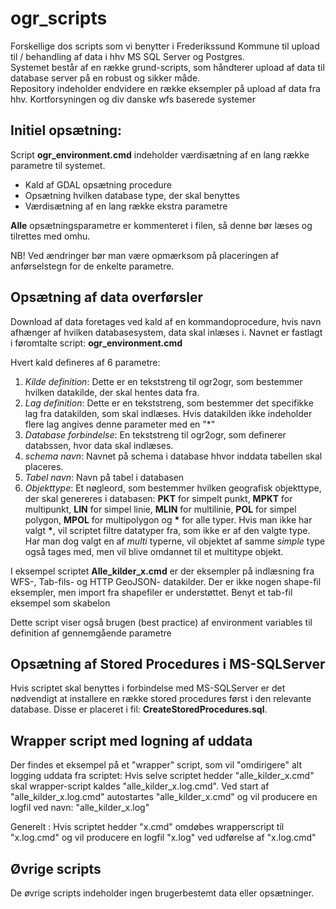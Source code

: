 # ogr_scripts

Forskellige dos scripts som vi benytter i Frederikssund Kommune til upload til / behandling af data i hhv MS SQL Server og Postgres.<br>
Systemet består af en række grund-scripts, som håndterer upload af data til database server på en robust og sikker måde.<br>
Repository indeholder endvidere en række eksempler på upload af data fra hhv. Kortforsyningen og div danske wfs baserede systemer

## Initiel opsætning:

Script **ogr_environment.cmd** indeholder værdisætning af en lang række parametre til systemet.

- Kald af GDAL opsætning procedure
- Opsætning hvilken database type, der skal benyttes
- Værdisætning af en lang række ekstra parametre

**Alle** opsætningsparametre er kommenteret i filen, så denne bør læses og tilrettes med omhu. 

NB! Ved ændringer bør man være opmærksom på placeringen af anførselstegn for de enkelte parametre.

## Opsætning af data overførsler

Download af data foretages ved kald af en kommandoprocedure, hvis navn afhænger af hvilken databasesystem, data skal inlæses i. Navnet er fastlagt i føromtalte script: **ogr_environment.cmd**

Hvert kald defineres af 6 parametre:

1. *Kilde definition*: Dette er en tekststreng til ogr2ogr, som bestemmer hvilken datakilde, der skal hentes data fra. 
2. *Lag definition*: Dette er en tekststreng, som bestemmer det specifikke lag fra datakilden, som skal indlæses. Hvis datakilden ikke indeholder flere lag angives denne parameter med en "*"
3. *Database forbindelse*: En tekststreng til ogr2ogr, som definerer databssen, hvor data skal indlæses.
4. *schema navn*: Navnet på schema i database hhvor inddata tabellen skal placeres.
5. *Tabel navn*: Navn på tabel i databasen
6. *Objekttype*: Et nøgleord, som bestemmer hvilken geografisk objekttype, der skal genereres i databasen: **PKT**
for simpelt punkt, **MPKT** for multipunkt, **LIN** for simpel linie, **MLIN** for multilinie, **POL** for simpel polygon, **MPOL** for multipolygon og **<nowiki>*</nowiki>** for alle typer.
Hvis man ikke har valgt **<nowiki>*</nowiki>**, vil scriptet filtre datatyper fra, som ikke er af den valgte type. Har man dog valgt en af *multi* typerne, vil objektet af samme *simple* type også tages med, men vil blive omdannet til et multitype objekt.

I eksempel scriptet **Alle_kilder_x.cmd** er der eksempler på indlæsning fra WFS-, Tab-fils- og HTTP GeoJSON- datakilder. Der er ikke nogen shape-fil eksempler, men import fra shapefiler er understøttet. Benyt et tab-fil eksempel som skabelon

Dette script viser også brugen (best practice) af environment variables til definition af gennemgående parametre

## Opsætning af Stored Procedures i MS-SQLServer

Hvis scriptet skal benyttes i forbindelse med MS-SQLServer er det nødvendigt at installere en række stored procedures først i den relevante database. Disse er placeret i fil: **CreateStoredProcedures.sql**.

## Wrapper script med logning af uddata

Der findes et eksempel på et "wrapper" script, som vil "omdirigere" alt logging uddata fra scriptet:
Hvis selve scriptet hedder "alle_kilder_x.cmd" skal wrapper-script kaldes "alle_kilder_x.log.cmd". Ved start af "alle_kilder_x.log.cmd" autostartes "alle_kilder_x.cmd" og vil producere en logfil ved navn: "alle_kilder_x.log"

Generelt : Hvis scriptet hedder "x.cmd" omdøbes wrapperscript til "x.log.cmd" og vil producere en logfil "x.log" ved udførelse af "x.log.cmd"



## Øvrige scripts

De øvrige scripts indeholder ingen brugerbestemt data eller opsætninger.




